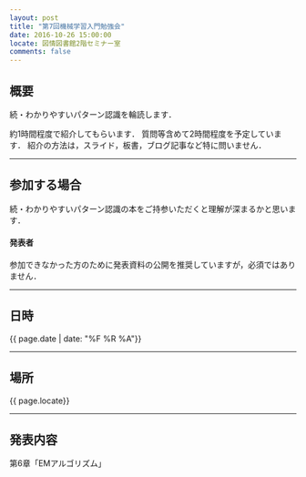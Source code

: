 ```yaml
---
layout: post
title: "第7回機械学習入門勉強会"
date: 2016-10-26 15:00:00
locate: 図情図書館2階セミナー室
comments: false
---
```


## 概要

続・わかりやすいパターン認識を輪読します．

約1時間程度で紹介してもらいます．
質問等含めて2時間程度を予定しています．
紹介の方法は，スライド，板書，ブログ記事など特に問いません．

- - - 

## 参加する場合

続・わかりやすいパターン認識の本をご持参いただくと理解が深まるかと思います．

#### 発表者

参加できなかった方のために発表資料の公開を推奨していますが，必須ではありません．

- - -

## 日時

{{ page.date | date: "%F %R %A"}}

- - - 

## 場所

{{ page.locate}}

- - - 

## 発表内容

第6章「EMアルゴリズム」
